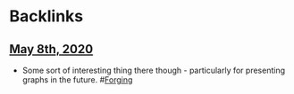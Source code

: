 
# Backlinks
## [May 8th, 2020](<May 8th, 2020.md>)
- Some sort of interesting thing there though - particularly for presenting graphs in the future. #[Forging](<Forging.md>)

